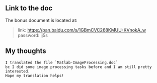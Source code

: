 ## Link to the doc
The bonus document is located at:
  >link: https://pan.baidu.com/s/1GBmCVC268KMUU-KVnokA_w password: ij5s 

## My thoughts
    I translated the file `Matlab-ImageProcessing.doc`
    bc I did some image processing tasks before and I am still pretty interested.
    Hope my translation helps!
